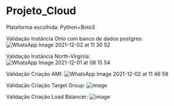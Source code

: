 # Projeto_Cloud

Plataforma escolhida: Python+Boto3 

Validação Instância Ohio com banco de dados postgres:
![WhatsApp Image 2021-12-02 at 11 30 52](https://user-images.githubusercontent.com/49568374/144612034-05317925-95a0-410d-982b-6c6589a09fe5.jpeg)


Validação Instância North-Virginia:
![WhatsApp Image 2021-12-01 at 08 15 54](https://user-images.githubusercontent.com/49568374/144611514-ccb1bce7-c606-4d00-a8a6-3685b31cba7e.jpeg)


Validação Criação AMI:
![WhatsApp Image 2021-12-02 at 11 46 58](https://user-images.githubusercontent.com/49568374/144611567-30a60f87-c4f8-4f4c-91ba-4c7ab75578ac.jpeg)


Validação Criação Target Group:
![image](https://user-images.githubusercontent.com/49568374/144612353-c725f63a-4f81-4d96-bc66-be183291a3a7.png)


Validação Criação Load Balancer:
![image](https://user-images.githubusercontent.com/49568374/144612519-4a39be51-d4bb-4510-a208-215620746d7a.png)
